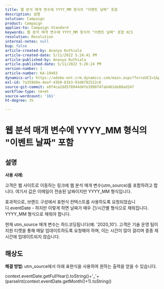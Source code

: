 ```yaml
---
title: 웹 분석 매개 변수에 YYYY_MM 형식의 "이벤트 날짜" 포함
description: 설명
solution: Campaign
product: Campaign
applies-to: Campaign Standard
keywords: 웹 분석 매개 변수에 YYYY_MM 형식의 "이벤트 날짜" 포함 KCS
resolution: Resolution
internal-notes: null
bug: false
article-created-by: Ananya Kuthiala
article-created-date: 5/11/2022 5:24:41 PM
article-published-by: Ananya Kuthiala
article-published-date: 5/11/2022 5:26:24 PM
version-number: 1
article-number: KA-19483
dynamics-url: https://adobe-ent.crm.dynamics.com/main.aspx?forceUCI=1&pagetype=entityrecord&etn=knowledgearticle&id=78f18337-4fd1-ec11-a7b5-0022480a8e40
exl-id: 7a359d4e-4eaf-43b9-81b3-93d6f82522c6
source-git-commit: e8f4ca2dd578944d4fe399074fab461de88ad247
workflow-type: tm+mt
source-wordcount: '161'
ht-degree: 3%

---
```


# 웹 분석 매개 변수에 YYYY_MM 형식의 &quot;이벤트 날짜&quot; 포함

## 설명


<b>사용 사례:</b>

고객은 웹 사이트로 이동하는 링크에 웹 분석 매개 변수(utm_source)를 포함하려고 합니다. 여기서 값은 이메일이 전송된 날짜이지만 YYYY_MM 형식입니다.

효과적으로, 브랜드 구성에서 표현식 컨텍스트를 사용하도록 요청되었습니다.eventDate - 하지만 이렇게 하면 날짜가 매우 긴/시간별 형식으로 채워집니다. YYYY_MM 형식으로 채워야 합니다.

현재 utm_source 매개 변수는 하드코딩됩니다(예: &#39;2020_10&#39;). 고객은 기술 운영 팀이 지원 티켓을 통해 매달 업데이트하도록 요청해야 하며, 이는 시간이 많이 걸리며 종종 제 시간에 업데이트되지 않습니다.


## 해상도


<b>해결 방법: </b>utm_source에서 아래 표현식을 사용하여 원하는 출력을 얻을 수 있습니다.

context.eventDate.getFullYear().toString()+&#39;_&#39;+(parseInt(context.eventDate.getMonth()+1).toString()
